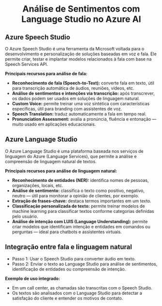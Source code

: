 <h1 align="center">
    Análise de Sentimentos com Language Studio no Azure AI
</h1>


## Azure Speech Studio
<p>O Azure Speech Studio é uma ferramenta da Microsoft voltada para o desenvolvimento e personalização de soluções baseadas em voz e fala. Ele permite criar, testar e implantar modelos relacionados à fala com base na Speech Services API.</p>

**Principais recursos para análise de fala:**
 - **Reconhecimento de fala (Speech-to-Text):** converte fala em texto, útil para transcrição automática de áudios, reuniões, vídeos, etc.
 - **Análise de sentimentos e intenções via transcrição:** após transcrever, os dados podem ser usados em soluções de linguagem natural.
 - **Custom Voice:** permite treinar uma voz sintética com características específicas, útil para branding com assistentes de voz.
 - **Speech Translation:** traduz automaticamente a fala em tempo real.
 - **Pronunciation Assessment:** avalia a pronúncia, fluência e entonação — muito usado em aplicações educacionais.

## Azure Language Studio
<p> O Azure Language Studio é uma plataforma baseada nos serviços de linguagem do Azure (Language Services), que permite a análise e compreensão de linguagem natural de textos.</p>

**Principais recursos para análise de linguagem natural:**
 - **Reconhecimento de entidades (NER):** identifica nomes de pessoas, organizações, locais, etc.
 - **Análise de sentimento:** classifica o texto como positivo, negativo, neutro — útil para monitorar a opinião de clientes, por exemplo.
 - **Extração de frases-chave:** destaca termos importantes em um texto.
 - **Classificação personalizada de texto:** permite treinar modelos de machine learning para classificar textos conforme categorias definidas pelo usuário.
 - **Análise de intenção com LUIS (Language Understanding):** permite criar modelos que identificam intenção e entidades em comandos ou perguntas — ideal para chatbots e assistentes virtuais.

## Integração entre fala e linguagem natural
  - Passo 1: Usar o Speech Studio para converter áudio em texto.
  - Passo 2: Enviar o texto ao Language Studio para análise de sentimentos, identificação de entidades ou compreensão de intenção.

**Exemplo de uso integrado:**
  - Em um call center, as chamadas são transcritas com o Speech Studio.
  - Os textos são analisados com o Language Studio para detectar a satisfação do cliente e entender os motivos de contato.
